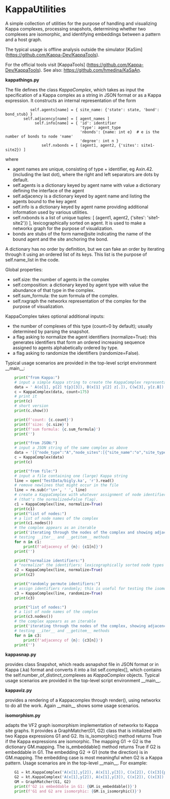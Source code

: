 # KappaUtilities
A simple collection of utilities for the purpose of handling and visualizing Kappa complexes, processing snapshots, determining whether two complexes are isomorphic, and identifying embeddings between a pattern and a host graph.

The typical usage is offline analysis outside the simulator [KaSim] (https://github.com/Kappa-Dev/KappaTools).

For the official tools visit [KappaTools] (https://github.com/Kappa-Dev/KappaTools).
See also: https://github.com/hmedina/KaSaAn.

**kappathings.py**

The file defines the class *KappaComplex*, which takes as input the specification of a Kappa complex as a string in JSON format or as a Kappa expression.
It constructs an internal representation of the form

               self.agents[name] = { site_name: {'state': state, 'bond': bond_stub} }
            self.adjacency[name] = [ agent_names ]
                 self.info[name] = { 'id': identifier
                                     'type': agent_type
                                     'nbonds': {name: int e}  # e is the number of bonds to node 'name'
                                     'degree': int n }
                    self.nxbonds = [ (agent1, agent2, {'sites': site1-site2}) ]

 where
            
  * agent names are unique, consisting of type + identifier, eg Axin.42. (including the last dot), where the right and left separators are dots by default.
  * self.agents is a dictionary keyed by agent name with value a dictionary defining the interface of the agent
  * self.adjacency is a dictionary keyed by agent name and listing the agents bound to the key agent
  * self.info is a dictionary keyed by agent name providing additional information used by various utilities.
  * self.nxbonds is a list of unique tuples: [ (agent1, agent2, {'sites': 'site1-site2'}) ], lexicographically sorted on agent. It is used to make a networkx graph for the purpose of visualization.
  * bonds are stubs of the form name@site indicating the name of the bound agent and the site anchoring the bond.
            
A dictionary has no order by definition, but we can fake an order by iterating through it using an ordered list of its keys. This list is the purpose of self.name_list in the code.

Global properties:
* self.size: the number of agents in the complex
* self.composition: a dictionary keyed by agent type with value the abundance of that type in the complex.
* self.sum_formula: the sum formula of the complex.
* self.nxgraph the networkx representation of the complex for the purpose of visualization.
            
KappaComplex takes optional additional inputs: 
  * the number of complexes of this type (count=0 by default); usually determined by parsing the snapshot.
  * a flag asking to normalize the agent identifiers (normalize=True): this generates identifiers that form an ordered increasing sequence assigned to agents alphabetically ordered by type.
  * a flag asking to randomize the identifiers (randomize=False).
  
 Typical usage scenarios are provided in the top-level script environment \_\_main\_\_:
```Python
    print("from Kappa:")
    # input a simple Kappa string to create the KappaComplex representation
    data = ' A(o[1], p[2] t{p}[3]), B(x[1] y[2] z[.]), C(w[3], y[z.B])'
    c = KappaComplex(data, count=175)
    # print it
    print(c)
    # short version
    print(c.show())

    print(f'count: {c.count}')
    print(f'size: {c.size}')
    print(f'sum formula: {c.sum_formula}')
    print('')

    print("from JSON:")
    # input a JSON string of the same complex as above
    data = '[{"node_type":"A","node_sites":[{"site_name":"o","site_type":["port",{"port_links":[[[0,1],0]],"port_states":[]}]},{"site_name":"p","site_type":["port",{"port_links":[[[0,1],1]],"port_states":[]}]},{"site_name":"t","site_type":["port",{"port_links":[[[0,2],0]],"port_states":["p"]}]}]},{"node_type":"B","node_sites":[{"site_name":"x","site_type":["port",{"port_links":[[[0,0],0]],"port_states":[]}]},{"site_name":"y","site_type":["port",{"port_links":[[[0,0],1]],"port_states":[]}]},{"site_name":"z","site_type":["port",{"port_links":[],"port_states":[]}]}]},{"node_type":"C","node_sites":[{"site_name":"w","site_type":["port",{"port_links":[[[0,0],2]],"port_states":[]}]}]}]'
    c = KappaComplex(data)
    print(c)

    print("from file:")
    # input a file containing one (large) Kappa string
    line = open('TestData/bigly.ka', 'r').read()
    # remove newlines that might occur in the file
    line = re.sub(r'\n+', ' ', line)
    # create a KappaComplex with whatever assignment of node identifiers arises
    # (that's the normalized=False flag).
    c1 = KappaComplex(line, normalize=True)
    print(c1)
    print("list of nodes:")
    # a list of node names of the complex
    print(c1.nodes())
    # the complex appears as an iterable
    print('iterating through the nodes of the complex and showing adjacency views')
    # testing __iter__ and __getitem__ methods
    for n in c1:
        print(f'adjacency of {n}: {c1[n]}')
    print('')

    print("normalize identifiers:")
    # "normalize" the identifiers: lexicographically sorted node types are assigned successively increasing identifiers.
    c2 = KappaComplex(line, normalize=True)
    print(c2)

    print("randomly permute identifiers:")
    # assign identifiers randomly; this is useful for testing the isomorphism implementation
    c3 = KappaComplex(line, randomize=True)
    print(c3)

    print("list of nodes:")
    # a list of node names of the complex
    print(c3.nodes())
    # the complex appears as an iterable
    print('iterating through the nodes of the complex, showing adjacency views')
    # testing __iter__ and __getitem__ methods
    for n in c3:
        print(f'adjacency of {n}: {c3[n]}')
    print('')
```

**kappasnap.py**

provides class Snapshot, which reads asnapshot file in JSON format or in Kappa (.ka) format and converts it into a list self.complex[], which contains the self.number_of_distinct_complexes as *KappaComplex* objects.  Typical usage scenarios are provided in the top-level script environment \_\_main\_\_.

**kappaviz.py**

provides a rendering of a Kappacomplex through render(), using networkx to do all the work. Again \_\_main\_\_ shows some usage scenarios.

**isomorphism.py**

adapts the VF2 graph isomorphism implementation of networkx to Kappa site graphs. It provides a GraphMatcher(G1, G2) class that is initialized with two Kappa expressions G1 and G2. Its is_isomorphic() method returns True if the Kappa expressions are isomorphic. The mapping G1 -> G2 is the dictionary GM.mapping. The is_embeddable() method returns True if G2 is embeddable in G1. The embedding G2 -> G1 (note the direction) is in GM.mapping. The embedding case is most meaningful when G2 is a Kappa pattern. Usage scenarios are in the top-level \_\_main\_\_. For example:

```Python
    G1 = kt.KappaComplex('A(x[1],y[2]), A(x[1],y[3]), C(x[2]), C(x[3]{p})')
    G2 = kt.KappaComplex('A(x[1],y[2]), A(x[1],y[3]), C(x[2]), C(x[3])')
    GM = GraphMatcher(G1, G2)
    print(f'G2 is embeddable in G1: {GM.is_embeddable()}')
    print(f'G1 and G2 are isomorphic: {GM.is_isomorphic()}')
```